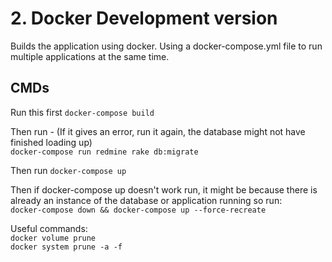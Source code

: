 # 2. Docker Development version

Builds the application using docker. Using a docker-compose.yml file to run multiple applications at the same time.

## CMDs
Run this first
`docker-compose build`

Then run - (If it gives an error, run it again, the database might not have finished loading up)  
`docker-compose run redmine rake db:migrate`

Then run
`docker-compose up`

Then if docker-compose up doesn't work run, it might be because there is already an instance of the database or application running so run:  
`docker-compose down && docker-compose up --force-recreate`

Useful commands:  
`docker volume prune`  
`docker system prune -a -f`
